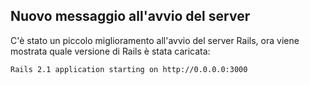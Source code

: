 ## Nuovo messaggio all'avvio del server

C'è stato un piccolo miglioramento all'avvio del server Rails, ora viene mostrata quale versione di Rails è stata caricata:

	Rails 2.1 application starting on http://0.0.0.0:3000